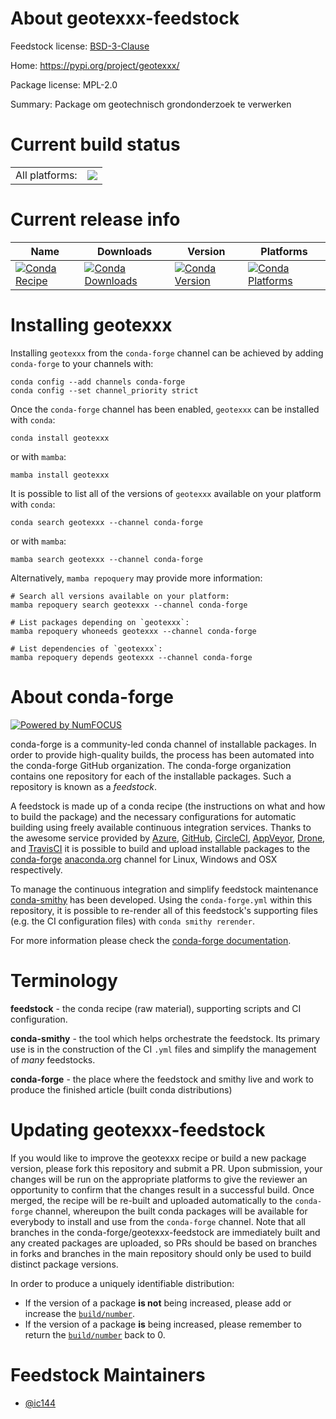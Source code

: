 About geotexxx-feedstock
========================

Feedstock license: [BSD-3-Clause](https://github.com/conda-forge/geotexxx-feedstock/blob/main/LICENSE.txt)

Home: https://pypi.org/project/geotexxx/

Package license: MPL-2.0

Summary: Package om geotechnisch grondonderzoek te verwerken

Current build status
====================


<table><tr><td>All platforms:</td>
    <td>
      <a href="https://dev.azure.com/conda-forge/feedstock-builds/_build/latest?definitionId=19136&branchName=main">
        <img src="https://dev.azure.com/conda-forge/feedstock-builds/_apis/build/status/geotexxx-feedstock?branchName=main">
      </a>
    </td>
  </tr>
</table>

Current release info
====================

| Name | Downloads | Version | Platforms |
| --- | --- | --- | --- |
| [![Conda Recipe](https://img.shields.io/badge/recipe-geotexxx-green.svg)](https://anaconda.org/conda-forge/geotexxx) | [![Conda Downloads](https://img.shields.io/conda/dn/conda-forge/geotexxx.svg)](https://anaconda.org/conda-forge/geotexxx) | [![Conda Version](https://img.shields.io/conda/vn/conda-forge/geotexxx.svg)](https://anaconda.org/conda-forge/geotexxx) | [![Conda Platforms](https://img.shields.io/conda/pn/conda-forge/geotexxx.svg)](https://anaconda.org/conda-forge/geotexxx) |

Installing geotexxx
===================

Installing `geotexxx` from the `conda-forge` channel can be achieved by adding `conda-forge` to your channels with:

```
conda config --add channels conda-forge
conda config --set channel_priority strict
```

Once the `conda-forge` channel has been enabled, `geotexxx` can be installed with `conda`:

```
conda install geotexxx
```

or with `mamba`:

```
mamba install geotexxx
```

It is possible to list all of the versions of `geotexxx` available on your platform with `conda`:

```
conda search geotexxx --channel conda-forge
```

or with `mamba`:

```
mamba search geotexxx --channel conda-forge
```

Alternatively, `mamba repoquery` may provide more information:

```
# Search all versions available on your platform:
mamba repoquery search geotexxx --channel conda-forge

# List packages depending on `geotexxx`:
mamba repoquery whoneeds geotexxx --channel conda-forge

# List dependencies of `geotexxx`:
mamba repoquery depends geotexxx --channel conda-forge
```


About conda-forge
=================

[![Powered by
NumFOCUS](https://img.shields.io/badge/powered%20by-NumFOCUS-orange.svg?style=flat&colorA=E1523D&colorB=007D8A)](https://numfocus.org)

conda-forge is a community-led conda channel of installable packages.
In order to provide high-quality builds, the process has been automated into the
conda-forge GitHub organization. The conda-forge organization contains one repository
for each of the installable packages. Such a repository is known as a *feedstock*.

A feedstock is made up of a conda recipe (the instructions on what and how to build
the package) and the necessary configurations for automatic building using freely
available continuous integration services. Thanks to the awesome service provided by
[Azure](https://azure.microsoft.com/en-us/services/devops/), [GitHub](https://github.com/),
[CircleCI](https://circleci.com/), [AppVeyor](https://www.appveyor.com/),
[Drone](https://cloud.drone.io/welcome), and [TravisCI](https://travis-ci.com/)
it is possible to build and upload installable packages to the
[conda-forge](https://anaconda.org/conda-forge) [anaconda.org](https://anaconda.org/)
channel for Linux, Windows and OSX respectively.

To manage the continuous integration and simplify feedstock maintenance
[conda-smithy](https://github.com/conda-forge/conda-smithy) has been developed.
Using the ``conda-forge.yml`` within this repository, it is possible to re-render all of
this feedstock's supporting files (e.g. the CI configuration files) with ``conda smithy rerender``.

For more information please check the [conda-forge documentation](https://conda-forge.org/docs/).

Terminology
===========

**feedstock** - the conda recipe (raw material), supporting scripts and CI configuration.

**conda-smithy** - the tool which helps orchestrate the feedstock.
                   Its primary use is in the construction of the CI ``.yml`` files
                   and simplify the management of *many* feedstocks.

**conda-forge** - the place where the feedstock and smithy live and work to
                  produce the finished article (built conda distributions)


Updating geotexxx-feedstock
===========================

If you would like to improve the geotexxx recipe or build a new
package version, please fork this repository and submit a PR. Upon submission,
your changes will be run on the appropriate platforms to give the reviewer an
opportunity to confirm that the changes result in a successful build. Once
merged, the recipe will be re-built and uploaded automatically to the
`conda-forge` channel, whereupon the built conda packages will be available for
everybody to install and use from the `conda-forge` channel.
Note that all branches in the conda-forge/geotexxx-feedstock are
immediately built and any created packages are uploaded, so PRs should be based
on branches in forks and branches in the main repository should only be used to
build distinct package versions.

In order to produce a uniquely identifiable distribution:
 * If the version of a package **is not** being increased, please add or increase
   the [``build/number``](https://docs.conda.io/projects/conda-build/en/latest/resources/define-metadata.html#build-number-and-string).
 * If the version of a package **is** being increased, please remember to return
   the [``build/number``](https://docs.conda.io/projects/conda-build/en/latest/resources/define-metadata.html#build-number-and-string)
   back to 0.

Feedstock Maintainers
=====================

* [@ic144](https://github.com/ic144/)

